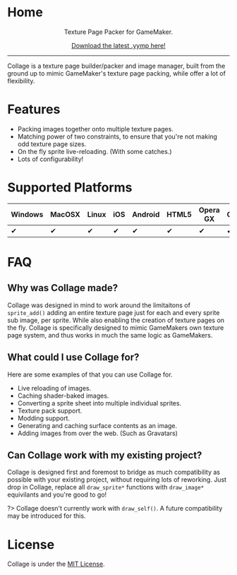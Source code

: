 ﻿# Home
<center>
<p>Texture Page Packer for GameMaker.<br>

[Download the latest .yymp here!](https://github.com/tabularelf/Collage/releases)

</center>

---

Collage is a texture page builder/packer and image manager, built from the ground up to mimic GameMaker's texture page packing, while offer a lot of flexibility.

# Features

- Packing images together onto multiple texture pages.
- Matching power of two constraints, to ensure that you're not making odd texture page sizes.
- On the fly sprite live-reloading. (With some catches.)
- Lots of configurability!

# Supported Platforms

|  Windows  |  MacOSX  |  Linux  |  iOS  |  Android  |  HTML5  |  Opera GX  |  Console  |
| --- | --- | --- | --- | --- | --- | --- | --- |
| ✔ | ✔ | ✔ | ✔ | ✔ | ✔ | ✔ | ✔ |

# FAQ

## **Why was Collage made?**

Collage was designed in mind to work around the limitaitons of `sprite_add()` adding an entire texture page just for each and every sprite sub image, per sprite.
While also enabling the creation of texture pages on the fly. Collage is specifically designed to mimic GameMakers own texture page system, and thus works in much the same logic as GameMakers.

## **What could I use Collage for?**

Here are some examples of that you can use Collage for.<br>
- Live reloading of images.
- Caching shader-baked images.
- Converting a sprite sheet into multiple individual sprites.
- Texture pack support.
- Modding support.
- Generating and caching surface contents as an image.
- Adding images from over the web. (Such as Gravatars)

## **Can Collage work with my existing project?**

Collage is designed first and foremost to bridge as much compatibility as possible with your existing project, without requiring lots of reworking. 
Just drop in Collage, replace all `draw_sprite*` functions with `draw_image*` equivilants and you're good to go!

?> Collage doesn't currently work with `draw_self()`. A future compatibility may be introduced for this.

# License

Collage is under the [MIT License](https://github.com/tabularelf/Collage/blob/main/LICENSE).